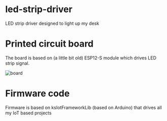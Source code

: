 # led-strip-driver
LED strip driver designed to light up my desk

# Printed circuit board
The board is based on (a little bit old) ESP12-S module which drives LED strip signal.

![board](./boardpng)

# Firmware code
Firmware is based on ksIotFrameworkLib (based on Arduino) that drives all my IoT based projects